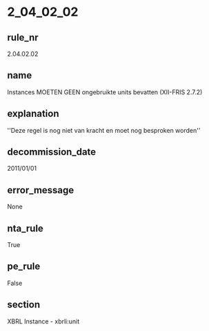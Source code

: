 # 2_04_02_02

## rule_nr
2.04.02.02

## name
Instances MOETEN GEEN ongebruikte units bevatten (XII-FRIS 2.7.2)

## explanation
''Deze regel is nog niet van kracht en moet nog besproken worden''

## decommission_date
2011/01/01

## error_message
None

## nta_rule
True

## pe_rule
False

## section
XBRL Instance - xbrli:unit

